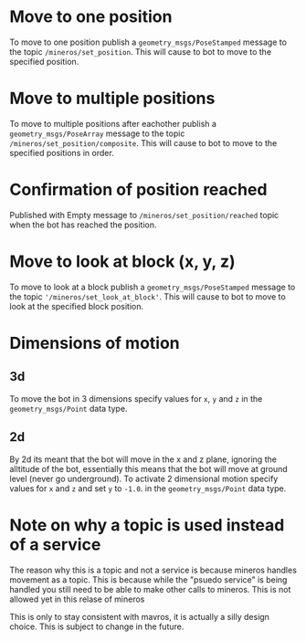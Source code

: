 # Move to one position

To move to one position publish a `geometry_msgs/PoseStamped` message to the topic `/mineros/set_position`. This will cause to bot to move to the specified position.

# Move to multiple positions

To move to multiple positions after eachother publish a `geometry_msgs/PoseArray` message to the topic `/mineros/set_position/composite`. This will cause to bot to move to the specified positions in order.

# Confirmation of position reached
Published with Empty message to `/mineros/set_position/reached` topic when the bot has reached the position.

# Move to look at block (x, y, z)
To move to look at a block publish a `geometry_msgs/PoseStamped` message to the topic `'/mineros/set_look_at_block'`. This will cause to bot to move to look at the specified block position.



# Dimensions of motion

## 3d
To move the bot in 3 dimensions specify values for `x`, `y` and `z` in the `geometry_msgs/Point` data type.

## 2d
By 2d its meant that the bot will move in the x and z plane, ignoring the alltitude of the bot, essentially this means that the bot will move at ground level (never go underground). To activate 2 dimensional motion specify values for `x` and `z` and set `y` to `-1.0`. in the `geometry_msgs/Point` data type.

# Note on why a topic is used instead of a service
The reason why this is a topic and not a service is because mineros handles movement as a topic. This is because while the "psuedo service" is being handled you still need to be able to make other calls to mineros. This is not allowed yet in this relase of mineros

This is only to stay consistent with mavros, it is actually a silly design choice. This is subject to change in the future.